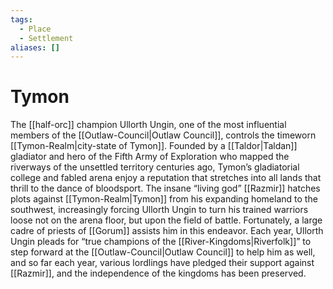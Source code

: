 ```yaml
---
tags:
  - Place
  - Settlement
aliases: []
---
```

# Tymon
The [[half-orc]] champion Ullorth Ungin, one of the most influential members of the [[Outlaw-Council|Outlaw Council]], controls the timeworn [[Tymon-Realm|city-state of Tymon]]. Founded by a [[Taldor|Taldan]] gladiator and hero of the Fifth Army of Exploration who mapped the riverways of the unsettled territory centuries ago, Tymon’s gladiatorial college and fabled arena enjoy a reputation that stretches into all lands that thrill to the dance of bloodsport. The insane “living god” [[Razmir]] hatches plots against [[Tymon-Realm|Tymon]] from his expanding homeland to the southwest, increasingly forcing Ullorth Ungin to turn his trained warriors loose not on the arena floor, but upon the field of battle. Fortunately, a large cadre of priests of [[Gorum]] assists him in this endeavor. Each year, Ullorth Ungin pleads for “true champions of the [[River-Kingdoms|Riverfolk]]” to step forward at the [[Outlaw-Council|Outlaw Council]] to help him as well, and so far each year, various lordlings have pledged their support against [[Razmir]], and the independence of the kingdoms has been preserved.